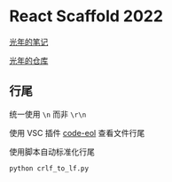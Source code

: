 # React Scaffold 2022

[光年的笔记](https://lightyears1998.github.io/notebook/platform/node/eslint/)

[光年的仓库](https://github.com/lightyears1998/react-scaffold)

## 行尾

统一使用 `\n` 而非 `\r\n`

使用 VSC 插件 [code-eol](https://marketplace.visualstudio.com/items?itemName=sohamkamani.code-eol) 查看文件行尾

使用脚本自动标准化行尾
```zsh
python crlf_to_lf.py
```
